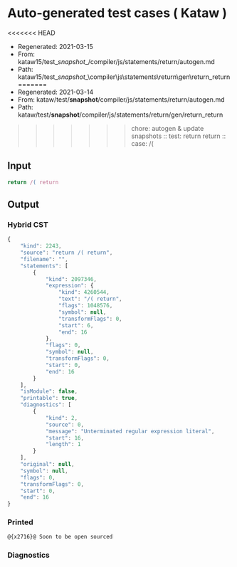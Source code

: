 # Auto-generated test cases ( Kataw )
<<<<<<< HEAD
- Regenerated: 2021-03-15
- From: kataw15/test\__snapshot__/compiler/js/statements/return/autogen.md
- Path: kataw15/test\__snapshot__\compiler\js\statements\return\gen\return_return
=======
- Regenerated: 2021-03-14
- From: kataw/test/__snapshot__/compiler/js/statements/return/autogen.md
- Path: kataw/test/__snapshot__/compiler/js/statements/return/gen/return_return
>>>>>>> chore: autogen & update snapshots
> :: test: return return
> :: case: /(
## Input

`````js
return /( return
`````

## Output

### Hybrid CST

```javascript
{
    "kind": 2243,
    "source": "return /( return",
    "filename": "",
    "statements": [
        {
            "kind": 2097346,
            "expression": {
                "kind": 4260544,
                "text": "/( return",
                "flags": 1048576,
                "symbol": null,
                "transformFlags": 0,
                "start": 6,
                "end": 16
            },
            "flags": 0,
            "symbol": null,
            "transformFlags": 0,
            "start": 0,
            "end": 16
        }
    ],
    "isModule": false,
    "printable": true,
    "diagnostics": [
        {
            "kind": 2,
            "source": 0,
            "message": "Unterminated regular expression literal",
            "start": 16,
            "length": 1
        }
    ],
    "original": null,
    "symbol": null,
    "flags": 0,
    "transformFlags": 0,
    "start": 0,
    "end": 16
}
```

### Printed

```javascript
@{x2716}@ Soon to be open sourced
```

### Diagnostics

```javascript

```

